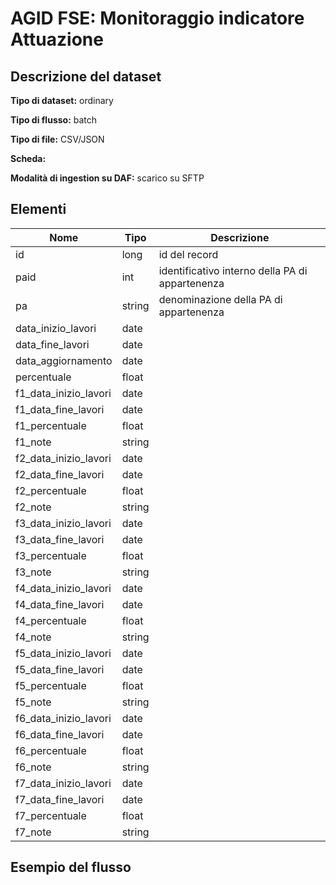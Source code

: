 # AGID FSE: Monitoraggio indicatore Attuazione

## Descrizione del dataset


**Tipo di dataset:** ordinary

**Tipo di flusso:** batch

**Tipo di file:** CSV/JSON

**Scheda:** 

**Modalità di ingestion su DAF:** scarico su SFTP


## Elementi
| Nome | Tipo   | Descrizione                     |
|------|--------|---------------------------------|
| id | long | id del record |
| paid | int | identificativo interno della PA di appartenenza |
| pa | string | denominazione della PA di appartenenza |
| data_inizio_lavori | date | |
| data_fine_lavori | date | |
| data_aggiornamento | date | |
| percentuale | float | |
| f1_data_inizio_lavori | date | |
| f1_data_fine_lavori | date | |
| f1_percentuale | float | |
| f1_note | string | |
| f2_data_inizio_lavori | date | |
| f2_data_fine_lavori | date | |
| f2_percentuale | float | |
| f2_note | string | |
| f3_data_inizio_lavori | date | |
| f3_data_fine_lavori | date | |
| f3_percentuale | float | |
| f3_note | string | |
| f4_data_inizio_lavori | date | |
| f4_data_fine_lavori | date | |
| f4_percentuale | float | |
| f4_note | string | |
| f5_data_inizio_lavori | date | |
| f5_data_fine_lavori | date | |
| f5_percentuale | float | |
| f5_note | string | |
| f6_data_inizio_lavori | date | |
| f6_data_fine_lavori | date | |
| f6_percentuale | float | |
| f6_note | string | |
| f7_data_inizio_lavori | date | |
| f7_data_fine_lavori | date | |
| f7_percentuale | float | |
| f7_note | string | |



## Esempio del flusso

```

```

